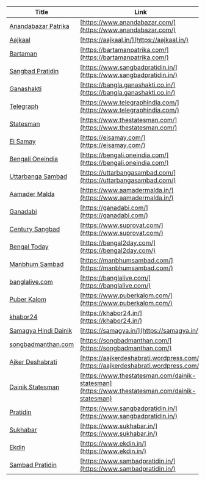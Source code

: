 | **Title**                                                                                      | **Link**                              |
|------------------------------------------------------------------------------------------------|---------------------------------------|
| [Anandabazar Patrika](https://www.anandabazar.com/)                                            | [https://www.anandabazar.com/](https://www.anandabazar.com/)               |
| [Aajkaal](https://aajkaal.in/)                                                                 | [https://aajkaal.in/](https://aajkaal.in/)                                 |
| [Bartaman](https://bartamanpatrika.com/)                                                       | [https://bartamanpatrika.com/](https://bartamanpatrika.com/)               |
| [Sangbad Pratidin](https://www.sangbadpratidin.in/)                                            | [https://www.sangbadpratidin.in/](https://www.sangbadpratidin.in/)         |
| [Ganashakti](https://bangla.ganashakti.co.in/)                                                 | [https://bangla.ganashakti.co.in/](https://bangla.ganashakti.co.in/)       |
| [Telegraph](https://www.telegraphindia.com/)                                                   | [https://www.telegraphindia.com/](https://www.telegraphindia.com/)         |
| [Statesman](https://www.thestatesman.com/)                                                     | [https://www.thestatesman.com/](https://www.thestatesman.com/)             |
| [Ei Samay](https://eisamay.com/)                                                               | [https://eisamay.com/](https://eisamay.com/)                               |
| [Bengali Oneindia](https://bengali.oneindia.com/)                                              | [https://bengali.oneindia.com/](https://bengali.oneindia.com/)             |
| [Uttarbanga Sambad](https://uttarbangasambad.com/)                                             | [https://uttarbangasambad.com/](https://uttarbangasambad.com/)             |
| [Aamader Malda](https://www.aamadermalda.in/)                                                  | [https://www.aamadermalda.in/](https://www.aamadermalda.in/)               |
| [Ganadabi](https://ganadabi.com/)                                                              | [https://ganadabi.com/](https://ganadabi.com/)                             |
| [Century Sangbad](https://www.suprovat.com/)                                                   | [https://www.suprovat.com/](https://www.suprovat.com/)                     |
| [Bengal Today](https://bengal2day.com/)                                                        | [https://bengal2day.com/](https://bengal2day.com/)                         |
| [Manbhum Sambad](https://manbhumsambad.com/)                                                   | [https://manbhumsambad.com/](https://manbhumsambad.com/)                   |
| [banglalive.com](https://banglalive.com/)                                                      | [https://banglalive.com/](https://banglalive.com/)                         |
| [Puber Kalom](https://www.puberkalom.com/)                                                     | [https://www.puberkalom.com/](https://www.puberkalom.com/)                 |
| [khabor24](https://khabor24.in/)                                                               | [https://khabor24.in/](https://khabor24.in/)                               |
| [Samagya Hindi Dainik](https://samagya.in/)                                                    | [https://samagya.in/](https://samagya.in/)                                 |
| [songbadmanthan.com](https://songbadmanthan.com/)                                              | [https://songbadmanthan.com/](https://songbadmanthan.com/)                 |
| [Ajker Deshabrati](https://aajkerdeshabrati.wordpress.com/)                                    | [https://aajkerdeshabrati.wordpress.com/](https://aajkerdeshabrati.wordpress.com/) |
| [Dainik Statesman](https://www.thestatesman.com/dainik-statesman)                              | [https://www.thestatesman.com/dainik-statesman](https://www.thestatesman.com/dainik-statesman) |
| [Pratidin](https://www.sangbadpratidin.in/)                                                    | [https://www.sangbadpratidin.in/](https://www.sangbadpratidin.in/)         |
| [Sukhabar](https://www.sukhabar.in/)                                                           | [https://www.sukhabar.in/](https://www.sukhabar.in/)                       |
| [Ekdin](https://www.ekdin.in/)                                                                 | [https://www.ekdin.in/](https://www.ekdin.in/)                             |
| [Sambad Pratidin](https://www.sambadpratidin.in/)                                              | [https://www.sambadpratidin.in/](https://www.sambadpratidin.in/)           |
